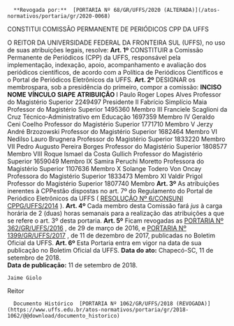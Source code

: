       **Revogada por:**  [PORTARIA Nº 68/GR/UFFS/2020 (ALTERADA)](/atos-normativos/portaria/gr/2020-0068) 

   CONSTITUI COMISSÃO PERMANENTE DE PERIÓDICOS CPP DA UFFS  

 O REITOR DA UNIVERSIDADE FEDERAL DA FRONTEIRA SUL (UFFS), no uso de suas atribuições legais, resolve:     **Art. 1º** CONSTITUIR a Comissão Permanente de Periódicos (CPP) da UFFS, responsável pela implementação, indexação, apoio, acompanhamento e avaliação dos periódicos científicos, de acordo com a Política de Periódicos Científicos e o Portal de Periódicos Eletrônicos da UFFS.     **Art. 2º** DESIGNAR os membrospara, sob a presidência do primeiro, compor a comissão:      **INCISO**      **NOME**      **VÍNCULO**      **SIAPE**      **ATRIBUIÇÃO**       I    Paulo Roger Lopes Alves    Professor do Magistério Superior    2249497    Presidente      II    Fabrício Simplício Maia    Professor do Magistério Superior    1495360    Membro      III    Franciele Scaglioni da Cruz    Técnico-Administrativo em Educação    1697359    Membro      IV    Geraldo Ceni Coelho    Professor do Magistério Superior    1771710    Membro      V    Jerzy André Brzozowski    Professor do Magistério Superior    1682464    Membro      VI    Nedilso Lauro Brugnera    Professor do Magistério Superior    1833220    Membro      VII    Pedro Augusto Pereira Borges    Professor do Magistério Superior    1808577    Membro      VIII    Roque Ismael da Costa Gullich    Professor do Magistério Superior    1659049    Membro      IX    Samira Peruchi Moretto    Professora do Magistério Superior    1107636    Membro      X    Solange Todero Von Oncay    Professora do Magistério Superior    1833473    Membro      XI    Valdir Prigol    Professor do Magistério Superior    1807740    Membro        **Art. 3º** As atribuições inerentes à CPPestão dispostas no art. 7º do Regulamento do Portal de Periódico Eletrônicos da UFFS ( [RESOLUÇÃO Nº 6/CONSUNI CPPG/UFFS/2014](https://www.uffs.edu.br/atos-normativos/resolucao/cppg/2014-0006)  ).     **Art. 4º** Cada membro desta Comissão fará *jus* à carga horária de 2 (duas) horas semanais para a realização das atribuições a que se refere o art. 3º desta portaria.     **Art. 5º** Ficam revogadas as [PORTARIA Nº 362/GR/UFFS/2016](https://www.uffs.edu.br/atos-normativos/portaria/gr/2016-0362)  , de 29 de março de 2016, e [PORTARIA Nº 1399/GR/UFFS/2017](https://www.uffs.edu.br/atos-normativos/portaria/gr/2017-1399)  , de 11 de dezembro de 2017, publicadas no Boletim Oficial da UFFS.      **Art. 6º** Esta Portaria entra em vigor na data de sua publicação no Boletim Oficial da UFFS.        **Data do ato:** Chapecó-SC, 11 de setembro de 2018.   
 **Data de publicação:**  11 de setembro de 2018. 

    Jaime Giolo   
 Reitor 

      Documento Histórico  [PORTARIA Nº 1062/GR/UFFS/2018 (REVOGADA)](https://www.uffs.edu.br/atos-normativos/portaria/gr/2018-1062/@@download/documento_historico)     
      